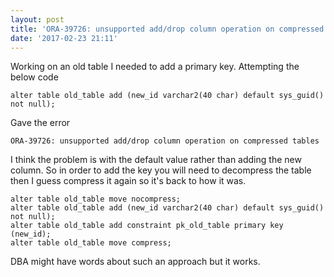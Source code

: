 ```yaml
---
layout: post
title: 'ORA-39726: unsupported add/drop column operation on compressed tables'
date: '2017-02-23 21:11'
---
```


Working on an old table I needed to add a primary key.  Attempting the below code

`alter table old_table add (new_id varchar2(40 char) default sys_guid() not null);`

Gave the error

`ORA-39726: unsupported add/drop column operation on compressed tables`

I think the problem is with the default value rather than adding the new column. So in order to add the key you will need to decompress the table then I guess compress it again so it's back to how it was.

```
alter table old_table move nocompress;
alter table old_table add (new_id varchar2(40 char) default sys_guid() not null);
alter table old_table add constraint pk_old_table primary key (new_id);
alter table old_table move compress;
```

DBA might have words about such an approach but it works.
